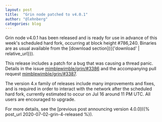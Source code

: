 ```yaml
---
layout: post
title:  "Grin node patched to v4.0.1"
author: "@lehnberg"
categories: blog
---
```


Grin node v4.0.1 has been released and is ready for use in advance of this week's scheduled hard fork, occurring at block height #786,240. Binaries are as usual available from the [download section]({{'download' | relative_url}}).

This release includes a patch for a bug that was causing a thread panic. Details in the issue [mimblewimble/grin/#3386](https://github.com/mimblewimble/grin/issues/3386) and the accompanying pull request [mimblewimble/grin/#3387](https://github.com/mimblewimble/grin/pull/3387).

The version 4.x family of releases include many improvements and fixes, and is required in order to interact with the network after the scheduled hard fork, currently estimated to occur on Jul 16 around 11 PM UTC. All users are encouraged to upgrade.

For more details, see the [previous post announcing version 4.0.0]({% post_url 2020-07-02-grin-4-released %}).
